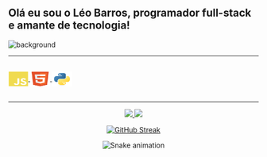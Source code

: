 ## Olá eu sou o Léo Barros, programador full-stack e amante de tecnologia!

![background](https://user-images.githubusercontent.com/94498302/144342067-ee69bac5-44c5-442f-9e6b-ab8fb7afac0b.jpg)

<div align="center">
  <a href="https://github.com/Leozinbrb">
</div>
<hr />
<div style="display: inline_block"><br>
  <img align="center" alt="leo-Js" height="30" width="40" src="https://raw.githubusercontent.com/devicons/devicon/master/icons/javascript/javascript-plain.svg">
  <img align="center" alt="leo-HTML" height="30" width="40" src="https://raw.githubusercontent.com/devicons/devicon/master/icons/html5/html5-original.svg">
  <img align="center" alt="leo-Python" height="30" width="40" src="https://raw.githubusercontent.com/devicons/devicon/master/icons/python/python-original.svg">
  <br><br>
</div>
<hr />
 
<div align='center'>
   <img height="180em" src="https://github-readme-stats.vercel.app/api?username=Leozinbrb&show_icons=true&theme=gotham&include_all_commits=true&count_private=true"/>
  <img height="180em" src="https://github-readme-stats.vercel.app/api/top-langs/?username=Leozinbrb&layout=compact&langs_count=7&theme=gotham"/>
<div/>
  
[![GitHub Streak](http://github-readme-streak-stats.herokuapp.com?user=Leozinbrb&theme=gotham&hide_border=true&date_format=M%20j%5B%2C%20Y%5D)](https://git.io/streak-stats)

  
<div> 
  
  

  
  ![Snake animation](https://github.com/Leozinbrb/Leozinbrb/blob/output/github-contribution-grid-snake.svg)
 
</div>


